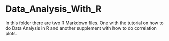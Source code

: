 # Data_Analysis_With_R

In this folder there are two R Markdown files. One with the tutorial on how to do Data Analysis in R and another supplement with how to do correlation plots. 
